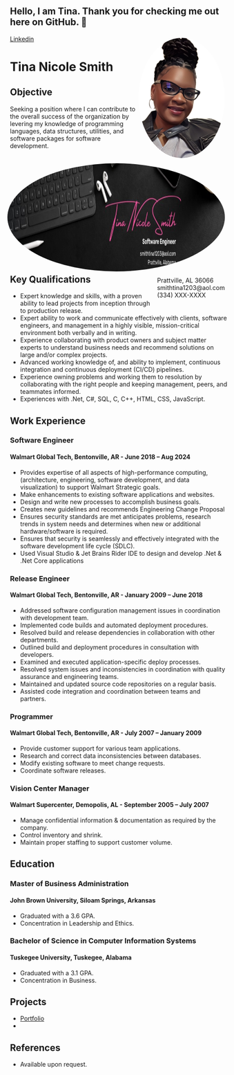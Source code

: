 ## Hello, I am Tina. Thank you for checking me out here on GitHub.  👋

<!--
**mstina03/mstina03** is a ✨ _special_ ✨ repository because its `README.md` (this file) appears on your GitHub profile.

Here are some ideas to get you started:

- 🔭 I’m currently working on ...
- 🌱 I’m currently learning ...
- 👯 I’m looking to collaborate on ...
- 🤔 I’m looking for help with ...
- 💬 Ask me about ...
- 📫 How to reach me: ...
- 😄 Pronouns: ...
- ⚡ Fun fact: ...
-->

<div>
 <img style="float:right; border-radius:50%; width:200px; padding:6px" src="IMG_3873.jpeg" />
 <img style="float:right; border-radius:50%; width:625px; height:250px; padding:6px" src="Banner.jpg" />

</div>

<span style="float:right;padding:6px"> 
 Prattville, AL 36066 <br> smithtina1203@aol.com <br> (334) XXX-XXXX <br> 
</span>
 
 [Linkedin](https://www.linkedin.com/in/smithtina1203)


# Tina Nicole Smith
## Objective
Seeking a position where I can contribute to the overall success of the organization by levering my knowledge of programming languages, data structures, utilities, and software packages for software development. 

## Key Qualifications		
*	Expert knowledge and skills, with a proven ability to lead projects from inception through to production release.
*	Expert ability to work and communicate effectively with clients, software engineers, and management in a highly visible, mission-critical environment both verbally and in writing.
*	Experience collaborating with product owners and subject matter experts to understand business needs and recommend solutions on large and/or complex projects.
*	Advanced working knowledge of, and ability to implement, continuous integration and continuous deployment (CI/CD) pipelines.
*	Experience owning problems and working them to resolution by collaborating with the right people and keeping management, peers, and teammates informed.
*	Experiences with .Net, C#, SQL, C, C++, HTML, CSS, JavaScript.

## Work Experience

### Software Engineer							
#### Walmart Global Tech, Bentonville, AR - June 2018 – Aug 2024	
*	Provides expertise of all aspects of high-performance computing, (architecture, engineering, software development, and data visualization) to support Walmart Strategic goals.
*	Make enhancements to existing software applications and websites.
*	Design and write new processes to accomplish business goals.
*	Creates new guidelines and recommends Engineering Change Proposal
*	Ensures security standards are met anticipates problems, research trends in system needs and determines when new or additional hardware/software is required.
*	Ensures that security is seamlessly and effectively integrated with the software development life cycle (SDLC).
*	Used Visual Studio & Jet Brains Rider IDE to design and develop .Net & .Net Core applications

### Release Engineer 							  
#### Walmart Global Tech, Bentonville, AR - January 2009 – June 2018 
*	Addressed software configuration management issues in coordination with development team.
*	Implemented code builds and automated deployment procedures.
*	Resolved build and release dependencies in collaboration with other departments.
*	Outlined build and deployment procedures in consultation with developers.
*	Examined and executed application-specific deploy processes.
*	Resolved system issues and inconsistencies in coordination with quality assurance and engineering teams. 
*	Maintained and updated source code repositories on a regular basis. 
*	Assisted code integration and coordination between teams and partners. 

### Programmer 								    
#### Walmart Global Tech, Bentonville, AR - July 2007 – January 2009
*	Provide customer support for various team applications.
*	Research and correct data inconsistencies between databases.
*	Modify existing software to meet change requests.
*	Coordinate software releases. 

### Vision Center Manager 					              
#### Walmart Supercenter, Demopolis, AL - September 2005 – July 2007
*	Manage confidential information & documentation as required by the company.
*	Control inventory and shrink.
*	Maintain proper staffing to support customer volume.

## Education

### Master of Business Administration
#### John Brown University, Siloam Springs, Arkansas
*	Graduated with a 3.6 GPA.
*	Concentration in Leadership and Ethics.
  
### Bachelor of Science in Computer Information Systems
#### Tuskegee University, Tuskegee, Alabama
*	Graduated with a 3.1 GPA.
*	Concentration in Business.
  
## Projects 
* [Portfolio](https://mstina03.github.io/Portfolio/)
* 

## References
* Available upon request.
